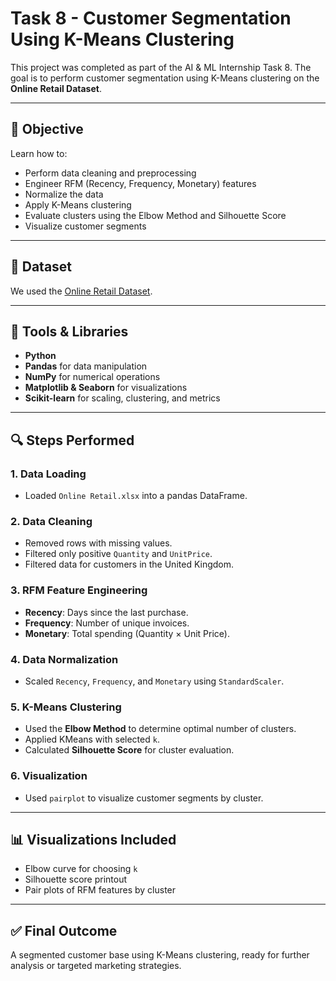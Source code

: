 # Task 8 - Customer Segmentation Using K-Means Clustering

This project was completed as part of the AI & ML Internship Task 8. The goal is to perform customer segmentation using K-Means clustering on the **Online Retail Dataset**.

---

## 🧠 Objective

Learn how to:
- Perform data cleaning and preprocessing
- Engineer RFM (Recency, Frequency, Monetary) features
- Normalize the data
- Apply K-Means clustering
- Evaluate clusters using the Elbow Method and Silhouette Score
- Visualize customer segments

---

## 📁 Dataset

We used the [Online Retail Dataset](https://www.kaggle.com/datasets/yasserh/customer-segmentation-dataset).

---

## 🧰 Tools & Libraries

- **Python**
- **Pandas** for data manipulation
- **NumPy** for numerical operations
- **Matplotlib & Seaborn** for visualizations
- **Scikit-learn** for scaling, clustering, and metrics

---

## 🔍 Steps Performed

### 1. Data Loading
- Loaded `Online Retail.xlsx` into a pandas DataFrame.

### 2. Data Cleaning
- Removed rows with missing values.
- Filtered only positive `Quantity` and `UnitPrice`.
- Filtered data for customers in the United Kingdom.

### 3. RFM Feature Engineering
- **Recency**: Days since the last purchase.
- **Frequency**: Number of unique invoices.
- **Monetary**: Total spending (Quantity × Unit Price).

### 4. Data Normalization
- Scaled `Recency`, `Frequency`, and `Monetary` using `StandardScaler`.

### 5. K-Means Clustering
- Used the **Elbow Method** to determine optimal number of clusters.
- Applied KMeans with selected `k`.
- Calculated **Silhouette Score** for cluster evaluation.

### 6. Visualization
- Used `pairplot` to visualize customer segments by cluster.

---

## 📊 Visualizations Included

- Elbow curve for choosing `k`
- Silhouette score printout
- Pair plots of RFM features by cluster

---

## ✅ Final Outcome

A segmented customer base using K-Means clustering, ready for further analysis or targeted marketing strategies.

